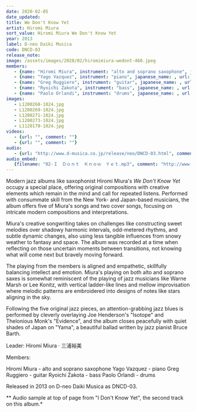```yaml
---
date: 2020-02-05
date_updated: 
title: We Don't Know Yet
artist: Hiromi Miura
sort_value: Hiromi Miura We Don't Know Yet
year: 2013
label: D-neo Daiki Musica
code: DNCD-03
release_note: 
image: /assets/images/2020/02/hiromimiura-wedont-460.jpeg
members:
   - {name: "Hiromi Miura", instrument: "alto and soprano saxophone", japanese_name: , url: ""}
   - {name: "Yago Vazquez", instrument: "piano", japanese_name: , url: ""}
   - {name: "Greg Ruggiero", instrument: "guitar", japanese_name: , url: ""}
   - {name: "Ryoichi Zakota", instrument: "bass", japanese_name: , url: ""}
   - {name: "Paolo Orlandi", instrument: "drums", japanese_name: , url: ""}
images: 
   - L1200268-1024.jpg
   - L1200269-1024.jpg
   - L1200271-1024.jpg
   - L1200273-1024.jpg
   - L1120170-1024.jpg
videos: 
   - {url: "", comment: ""}
   - {url: "", comment: ""}
audio:
   - {url: "http://www.d-musica.co.jp/release/neo/DNCD-03.html", comment: "More audio samples from this album at D-Musica"}
audio_embed:
   {filename: "02-Ｉ　Ｄｏｎｔ　Ｋｎｏｗ　Ｙｅｔ.mp3", comment: "http://www.d-musica.co.jp/release/neo/DNCD-03.html:"}
---
```


Modern jazz albums like saxophonist Hiromi Miura's *We Don't Know Yet* occupy a special place, offering original compositions with creative elements which remain in the mind and call for repeated listens. Performed with consummate skill from the New York- and Japan-based musicians, the album offers five of Miura's songs and two cover songs, focusing on intricate modern compositions and interpretations.

Miura's creative songwriting takes on challenges like constructing sweet melodies over shadowy harmonic intervals, odd-metered rhythms, and subtle dynamic changes, also using less tangible influences from snowy weather to fantasy and space. The album was recorded at a time when reflecting on those uncertain moments between transitions, not knowing what will come next but bravely moving forward.

The playing from the members is aligned and empathetic, skillfully balancing intellect and emotion. Miura's playing on both alto and soprano saxes is somewhat reminiscent of the playing of jazz musicians like Warne Marsh or Lee Konitz, with vertical ladder-like lines and mellow improvisation where melodic patterns are embroidered into designs of notes like stars aligning in the sky.

Following the five original jazz pieces, an attention-grabbing jazz blues is performed by cleverly overlaying Joe Henderson's "Isotope" and Thelonious Monk's "Evidence", and the album closes peacefully with quiet shades of Japan on "Yama", a beautiful ballad written by jazz pianist Bruce Barth.

Leader: Hiromi Miura · 三浦裕美

Members:

Hiromi Miura - alto and soprano saxophone
Yago Vazquez - piano
Greg Ruggiero - guitar
Ryoichi Zakota - bass
Paolo Orlandi - drums

Released in 2013 on D-neo Daiki Musica as DNCD-03.

** Audio sample at top of page from "I Don't Know Yet", the second track on this album.*

